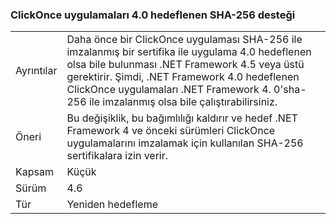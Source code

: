 ### <a name="clickonce-supports-sha-256-on-40-targeted-apps"></a>ClickOnce uygulamaları 4.0 hedeflenen SHA-256 desteği

|   |   |
|---|---|
|Ayrıntılar|Daha önce bir ClickOnce uygulaması SHA-256 ile imzalanmış bir sertifika ile uygulama 4.0 hedeflenen olsa bile bulunması .NET Framework 4.5 veya üstü gerektirir. Şimdi, .NET Framework 4.0 hedeflenen ClickOnce uygulamaları .NET Framework 4. 0'sha-256 ile imzalanmış olsa bile çalıştırabilirsiniz.|
|Öneri|Bu değişiklik, bu bağımlılığı kaldırır ve hedef .NET Framework 4 ve önceki sürümleri ClickOnce uygulamalarını imzalamak için kullanılan SHA-256 sertifikalara izin verir.|
|Kapsam|Küçük|
|Sürüm|4.6|
|Tür|Yeniden hedefleme|

